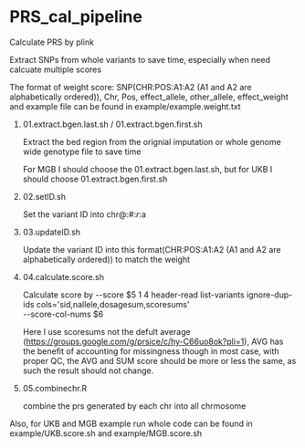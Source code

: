 # PRS_cal_pipeline
Calculate PRS by plink

Extract SNPs from whole variants to save time, especially when need calcuate multiple scores

The format of weight score:
SNP(CHR:POS:A1:A2 (A1 and A2 are alphabetically ordered)), Chr, Pos, effect_allele, other_allele, effect_weight
and example file can be found in example/example.weight.txt

1. 01.extract.bgen.last.sh / 01.extract.bgen.first.sh

   Extract the bed region from the orignial imputation or whole genome wide genotype file to save time

   For MGB I should choose the 01.extract.bgen.last.sh, but for UKB I should choose 01.extract.bgen.first.sh


2. 02.setID.sh

   Set the variant ID into chr@:#:$r:$a

3. 03.updateID.sh

   Update the variant ID into this format(CHR:POS:A1:A2 (A1 and A2 are alphabetically ordered)) to match the weight

4. 04.calculate.score.sh

   Calculate score by
   --score $5 1 4 header-read list-variants ignore-dup-ids cols='sid,nallele,dosagesum,scoresums' \
   --score-col-nums $6

   Here I use scoresums not the defult average (https://groups.google.com/g/prsice/c/hy-C66uo8ok?pli=1), AVG has the benefit of accounting for 
   missingness though in most case, with proper QC, the AVG and SUM score should be more or less the same, as such the result should not change.

5. 05.combinechr.R

   combine the prs generated by each chr into all chrmosome

Also, for UKB and MGB example run whole code can be found in example/UKB.score.sh and example/MGB.score.sh

